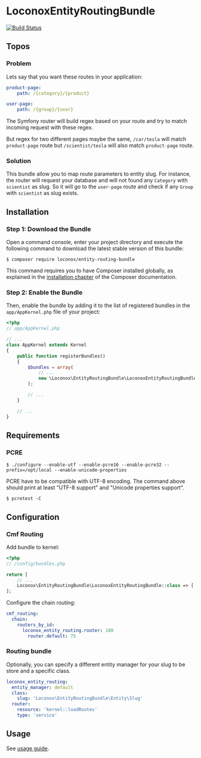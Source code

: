 LoconoxEntityRoutingBundle
==========================

[![Build Status](https://travis-ci.org/loconox/EntityRoutingBundle.svg?branch=master)](https://travis-ci.org/loconox/EntityRoutingBundle)

Topos
-----

### Problem


Lets say that you want these routes in your application:
```yaml
product-page:
    path: /{category}/{product}

user-page:
    path: /{group}/{user}
```

The Symfony router will build regex based on your route and try to match incoming request with these regex.

But regex for two different pages maybe the same, `/car/tesla` will match `product-page` route but `/scientist/tesla` will also match `product-page` route.

### Solution


This bundle allow you to map route parameters to entity slug. For instance, the router will request your database and will not found any `Category` with `scientist` as slug. So it will go to the `user-page` route and check if any `Group` with `scientist` as slug exists.


Installation
------------

### Step 1: Download the Bundle


Open a command console, enter your project directory and execute the
following command to download the latest stable version of this bundle:

```console
$ composer require loconox/entity-routing-bundle
```

This command requires you to have Composer installed globally, as explained
in the [installation chapter](https://getcomposer.org/doc/00-intro.md)
of the Composer documentation.

### Step 2: Enable the Bundle

Then, enable the bundle by adding it to the list of registered bundles
in the `app/AppKernel.php` file of your project:

```php
<?php
// app/AppKernel.php

// ...
class AppKernel extends Kernel
{
    public function registerBundles()
    {
        $bundles = array(
            // ...
            new \Loconox\EntityRoutingBundle\LoconoxEntityRoutingBundle(),
        );

        // ...
    }

    // ...
}
```

Requirements
------------

### PCRE

    $ ./configure --enable-utf --enable-pcre16 --enable-pcre32 --prefix=/opt/local --enable-unicode-properties

PCRE have to be compatible with UTF-8 encoding.
The command above should print at least "UTF-8 support" and "Unicode properties support".

    $ pcretest -C

Configuration
-------------

### Cmf Routing

Add bundle to kernel:

```php
<?php
// /config/bundles.php

return [
    // ...
    Loconox\EntityRoutingBundle\LoconoxEntityRoutingBundle::class => ['all' => true],
];

```

Configure the chain routing:

```yaml
cmf_routing:
  chain:
    routers_by_id:
      loconox_entity_routing.router: 100
        router.default: 75
```

### Routing bundle

Optionally, you can specify a different entity manager for your slug to be store and a specific class.

```yaml
loconox_entity_routing:
  entity_manager: default
  class:
    slug: 'Loconox\EntityRoutingBundle\Entity\Slug'
  router:
    resource: 'kernel::loadRoutes'
    type: 'service'

```

Usage
-----

See [usage guide](Resources/doc/Usage.md).
